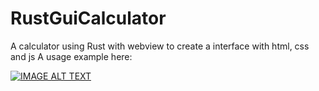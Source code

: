 # RustGuiCalculator
A calculator using Rust with webview to create a interface with html, css and js
A usage example here: 

[![IMAGE ALT TEXT](http://img.youtube.com/vi/oCWCohf8qeQ/0.jpg)](http://www.youtube.com/watch?v=oCWCohf8qeQ "Rust GUI calculator")

